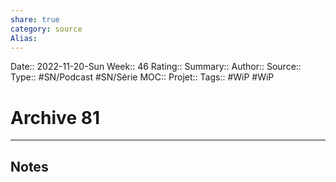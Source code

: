 ```yaml
---
share: true 
category: source
Alias:
---
```

Date:: 2022-11-20-Sun
Week:: 46
Rating::
Summary:: 
Author::
Source:: 
Type:: #SN/Podcast #SN/Série 
MOC::
Projet:: 
Tags:: #WiP #WiP 

# Archive 81


***

## Notes

